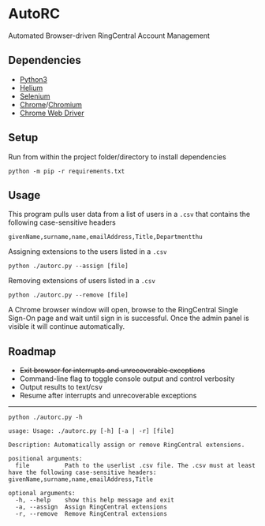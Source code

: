 # AutoRC

Automated Browser-driven RingCentral Account Management

## Dependencies

- [Python3](https://www.python.org/downloads/)
- [Helium](https://github.com/mherrmann/selenium-python-helium)
- [Selenium](https://selenium-python.readthedocs.io/)
- [Chrome](https://www.google.com/chrome/)/[Chromium](https://download-chromium.appspot.com/)
- [Chrome Web Driver](https://chromedriver.chromium.org/)

## Setup

Run from within the project folder/directory to install dependencies

```
python -m pip -r requirements.txt
```

## Usage

This program pulls user data from a list of users in a `.csv` that contains the following case-sensitive headers
```
givenName,surname,name,emailAddress,Title,Departmentthu 
```

Assigning extensions to the users listed in a `.csv`

```
python ./autorc.py --assign [file]
```

Removing extensions of users listed in a `.csv`

```
python ./autorc.py --remove [file]
```

A Chrome browser window will open, browse to the RingCentral Single Sign-On page and wait until sign in is successful. Once the admin panel is visible it will continue automatically.

## Roadmap

- ~~Exit browser for interrupts and unrecoverable exceptions~~
- Command-line flag to toggle console output and control verbosity
- Output results to text/csv
- Resume after interrupts and unrecoverable exceptions
---

```
python ./autorc.py -h

usage: Usage: ./autorc.py [-h] [-a | -r] [file]

Description: Automatically assign or remove RingCentral extensions.

positional arguments:
  file          Path to the userlist .csv file. The .csv must at least have the following case-sensitive headers: givenName,surname,name,emailAddress,Title

optional arguments:
  -h, --help    show this help message and exit
  -a, --assign  Assign RingCentral extensions
  -r, --remove  Remove RingCentral extensions
```